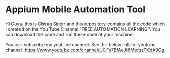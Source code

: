 # Appium Mobile Automation Tool
Hi Guys, this is Chirag Singh and this repository contains all the code which I created on the You Tube Channel "FREE AUTOMATION LEARNING". You can download the code and run these code at your machine.

You can subscribe my youtube channel. See the below link for youtube channel.
https://www.youtube.com/channel/UCFs7BfAeJI6MtdqzTXdA9Og